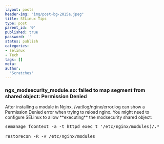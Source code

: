 ```yaml
---
layout: posts
header-img: "img/post-bg-2015a.jpeg"
title: SELinux Tips
type: post
parent_id: '0'
published: true
password: ''
status: publish
categories:
- selinux
- Tech
tags: []
meta:
author:
  'Scratches'
---
```

### ngx_modsecurity_module.so: failed to map segment from shared object: Permission Denied
<p \><figcaption> After installing a module in Nginx, /var/log/nginx/error.log can show a Permission Denied error when trying to reload nginx. You might need to configure SELinux to allow **executing** the modsecurity shared object: </figcaption>

<pre>
semanage fcontext -a -t httpd_exec_t '/etc/nginx/modules(/.*)?'

restorecon -R -v /etc/nginx/modules
</pre>
